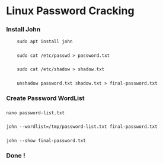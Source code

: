 # Linux Password Cracking

### Install John

        sudo apt install john

#####
        sudo cat /etc/passwd > password.txt
#####
        sudo cat /etc/shadow > shadow.txt
#####
        unshadow password.txt shadow.txt > final-password.txt

### Create Password WordList

#####
    nano password-list.txt
#####
    john --wordlist=/tmp/password-list.txt final-password.txt 
#####
    john --show final-password.txt 

### Done !
